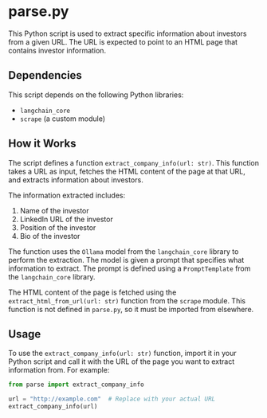 # parse.py

This Python script is used to extract specific information about investors from a given URL. The URL is expected to point to an HTML page that contains investor information.

## Dependencies

This script depends on the following Python libraries:

- `langchain_core`
- `scrape` (a custom module)

## How it Works

The script defines a function `extract_company_info(url: str)`. This function takes a URL as input, fetches the HTML content of the page at that URL, and extracts information about investors.

The information extracted includes:

1. Name of the investor
2. LinkedIn URL of the investor
3. Position of the investor
4. Bio of the investor

The function uses the `Ollama` model from the `langchain_core` library to perform the extraction. The model is given a prompt that specifies what information to extract. The prompt is defined using a `PromptTemplate` from the `langchain_core` library.

The HTML content of the page is fetched using the `extract_html_from_url(url: str)` function from the `scrape` module. This function is not defined in `parse.py`, so it must be imported from elsewhere.

## Usage

To use the `extract_company_info(url: str)` function, import it in your Python script and call it with the URL of the page you want to extract information from. For example:

```python
from parse import extract_company_info

url = "http://example.com"  # Replace with your actual URL
extract_company_info(url)
```
